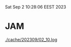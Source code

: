 Sat Sep  2 10:28:06 EEST 2023
# JAM
<a href='./cache/202309/02_10.log'>./cache/202309/02_10.log</a>
